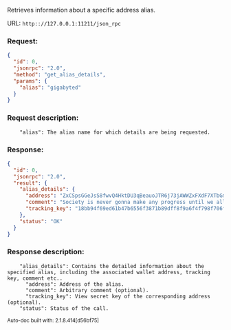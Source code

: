 Retrieves information about a specific address alias.

URL: ```http:://127.0.0.1:11211/json_rpc```
### Request: 
```json
{
  "id": 0,
  "jsonrpc": "2.0",
  "method": "get_alias_details",
  "params": {
    "alias": "gigabyted"
  }
}
```
### Request description: 
```
    "alias": The alias name for which details are being requested.

```
### Response: 
```json
{
  "id": 0,
  "jsonrpc": "2.0",
  "result": {
    "alias_details": {
      "address": "ZxCSpsGGeJsS8fwvQ4HktDU3qBeauoJTR6j73jAWWZxFXdF7XTbGm4YfS2kXJmAP4Rf5BVsSQ9iZ45XANXEYsrLN2L2W77dH7",
      "comment": "Society is never gonna make any progress until we all learn to pretend to like each other.",
      "tracking_key": "18bb94f69ed61b47b6556f3871b89dff8f9a6f4f798f706fd199b05ccf8ef20c"
    },
    "status": "OK"
  }
}
```
### Response description: 
```
    "alias_details": Contains the detailed information about the specified alias, including the associated wallet address, tracking key, comment etc..
      "address": Address of the alias.
      "comment": Arbitrary comment (optional).
      "tracking_key": View secret key of the corresponding address (optional).
    "status": Status of the call.

```
<sub>Auto-doc built with: 2.1.8.414[d56bf75]</sub>